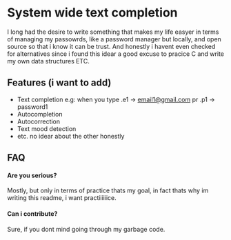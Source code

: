 # System wide text completion

I long had the desire to write something that makes my life easyer in terms of managing my passowrds, like a password manager but locally, and open source so that i know it can be trust. And honestly i havent even checked for alternatives since i found this idear a good excuse to pracice C and write my own data structures ETC.



## Features (i want to add)

- Text completion e.g: when you type .e1 -> email1@gmail.com pr .p1 -> password1
- Autocompletion 
- Autocorrection
- Text mood detection
- etc. no idear about the other honestly


## FAQ

#### Are you serious?

Mostly, but only in terms of practice thats my goal, in fact thats why im writing this readme, i want practiiiiiice.

#### Can i contribute?

Sure, if you dont mind going through my garbage code.



